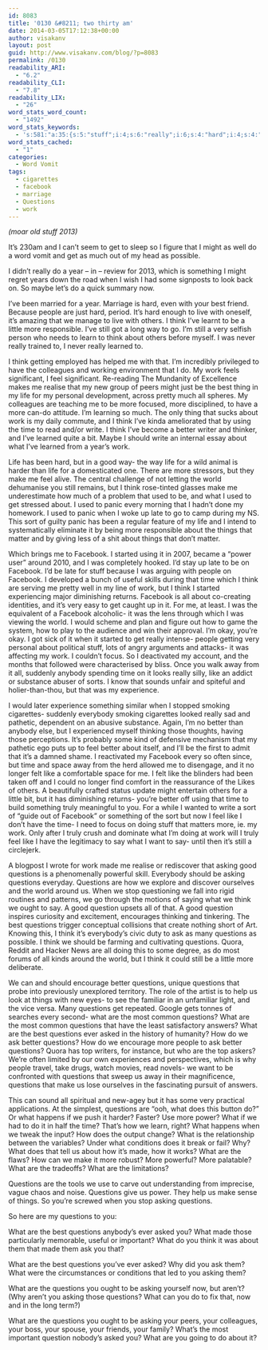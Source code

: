 ```yaml
---
id: 8083
title: '0130 &#8211; two thirty am'
date: 2014-03-05T17:12:38+00:00
author: visakanv
layout: post
guid: http://www.visakanv.com/blog/?p=8083
permalink: /0130
readability_ARI:
  - "6.2"
readability_CLI:
  - "7.8"
readability_LIX:
  - "26"
word_stats_word_count:
  - "1492"
word_stats_keywords:
  - 's:581:"a:35:{s:5:"stuff";i:4;s:6:"really";i:6;s:4:"hard";i:4;s:4:"best";i:6;s:6:"people";i:5;s:5:"think";i:13;s:6:"little";i:3;s:7:"learned";i:3;s:10:"colleagues";i:3;s:4:"work";i:8;s:4:"feel";i:5;s:4:"life";i:5;s:5:"using";i:3;s:4:"time";i:7;s:5:"write";i:3;s:6:"better";i:7;s:4:"good";i:4;s:4:"make";i:5;s:5:"world";i:4;s:4:"used";i:4;s:5:"panic";i:3;s:4:"late";i:3;s:4:"sort";i:3;s:6:"things";i:4;s:8:"facebook";i:7;s:7:"started";i:3;s:5:"power";i:3;s:4:"away";i:3;s:4:"like";i:5;s:5:"truly";i:3;s:4:"made";i:4;s:6:"asking";i:7;s:9:"questions";i:26;s:8:"question";i:3;s:5:"asked";i:4;}";'
word_stats_cached:
  - "1"
categories:
  - Word Vomit
tags:
  - cigarettes
  - facebook
  - marriage
  - Questions
  - work
---
```

_(moar old stuff 2013)_

It&#8217;s 230am and I can&#8217;t seem to get to sleep so I figure that I might as well do a word vomit and get as much out of my head as possible.

I didn&#8217;t really do a year &#8211; in &#8211; review for 2013, which is something I might regret years down the road when I wish I had some signposts to look back on. So maybe let&#8217;s do a quick summary now.

I&#8217;ve been married for a year. Marriage is hard, even with your best friend. Because people are just hard, period. It&#8217;s hard enough to live with oneself, it&#8217;s amazing that we manage to live with others. I think I&#8217;ve learnt to be a little more responsible. I&#8217;ve still got a long way to go. I&#8217;m still a very selfish person who needs to learn to think about others before myself. I was never really trained to, I never really learned to.

I think getting employed has helped me with that. I&#8217;m incredibly privileged to have the colleagues and working environment that I do. My work feels significant, I feel significant. Re-reading The Mundanity of Excellence makes me realise that my new group of peers might just be the best thing in my life for my personal development, across pretty much all spheres. My colleagues are teaching me to be more focused, more disciplined, to have a more can-do attitude. I&#8217;m learning so much. The only thing that sucks about work is my daily commute, and I think I&#8217;ve kinda ameliorated that by using the time to read and/or write. I think I&#8217;ve become a better writer and thinker, and I&#8217;ve learned quite a bit. Maybe I should write an internal essay about what I&#8217;ve learned from a year&#8217;s work.

Life has been hard, but in a good way- the way life for a wild animal is harder than life for a domesticated one. There are more stressors, but they make me feel alive. The central challenge of not letting the world dehumanise you still remains, but I think rose-tinted glasses make me underestimate how much of a problem that used to be, and what I used to get stressed about. I used to panic every morning that I hadn&#8217;t done my homework. I used to panic when I woke up late to go to camp during my NS. This sort of guilty panic has been a regular feature of my life and I intend to systematically eliminate it by being more responsible about the things that matter and by giving less of a shit about things that don&#8217;t matter.

Which brings me to Facebook. I started using it in 2007, became a &#8220;power user&#8221; around 2010, and I was completely hooked. I&#8217;d stay up late to be on Facebook. I&#8217;d be late for stuff because I was arguing with people on Facebook. I developed a bunch of useful skills during that time which I think are serving me pretty well in my line of work, but I think I started experiencing major diminishing returns. Facebook is all about co-creating identities, and it&#8217;s very easy to get caught up in it. For me, at least. I was the equivalent of a Facebook alcoholic- it was the lens through which I was viewing the world. I would scheme and plan and figure out how to game the system, how to play to the audience and win their approval. I&#8217;m okay, you&#8217;re okay. I got sick of it when it started to get really intense- people getting very personal about political stuff, lots of angry arguments and attacks- it was affecting my work. I couldn&#8217;t focus. So I deactivated my account, and the months that followed were characterised by bliss. Once you walk away from it all, suddenly anybody spending time on it looks really silly, like an addict or substance abuser of sorts. I know that sounds unfair and spiteful and holier-than-thou, but that was my experience.

I would later experience something similar when I stopped smoking cigarettes- suddenly everybody smoking cigarettes looked really sad and pathetic, dependent on an abusive substance. Again, I&#8217;m no better than anybody else, but I experienced myself thinking those thoughts, having those perceptions. It&#8217;s probably some kind of defensive mechanism that my pathetic ego puts up to feel better about itself, and I&#8217;ll be the first to admit that it&#8217;s a damned shame. I reactivated my Facebook every so often since, but time and space away from the herd allowed me to disengage, and it no longer felt like a comfortable space for me. I felt like the blinders had been taken off and I could no longer find comfort in the reassurance of the Likes of others. A beautifully crafted status update might entertain others for a little bit, but it has diminishing returns- you&#8217;re better off using that time to build something truly meaningful to you. For a while I wanted to write a sort of &#8220;guide out of Facebook&#8221; or something of the sort but now I feel like I don&#8217;t have the time- I need to focus on doing stuff that matters more, ie. my work. Only after I truly crush and dominate what I&#8217;m doing at work will I truly feel like I have the legitimacy to say what I want to say- until then it&#8217;s still a circlejerk.

A blogpost I wrote for work made me realise or rediscover that asking good questions is a phenomenally powerful skill. Everybody should be asking questions everyday. Questions are how we explore and discover ourselves and the world around us. When we stop questioning we fall into rigid routines and patterns, we go through the motions of saying what we think we ought to say. A good question upsets all of that. A good question inspires curiosity and excitement, encourages thinking and tinkering. The best questions trigger conceptual collisions that create nothing short of Art. Knowing this, I think it&#8217;s everybody&#8217;s civic duty to ask as many questions as possible. I think we should be farming and cultivating questions. Quora, Reddit and Hacker News are all doing this to some degree, as do most forums of all kinds around the world, but I think it could still be a little more deliberate.

We can and should encourage better questions, unique questions that probe into previously unexplored territory. The role of the artist is to help us look at things with new eyes- to see the familiar in an unfamiliar light, and the vice versa. Many questions get repeated. Google gets tonnes of searches every second- what are the most common questions? What are the most common questions that have the least satisfactory answers? What are the best questions ever asked in the history of humanity? How do we ask better questions? How do we encourage more people to ask better questions? Quora has top writers, for instance, but who are the top askers? We&#8217;re often limited by our own experiences and perspectives, which is why people travel, take drugs, watch movies, read novels- we want to be confronted with questions that sweep us away in their magnificence, questions that make us lose ourselves in the fascinating pursuit of answers.

This can sound all spiritual and new-agey but it has some very practical applications. At the simplest, questions are &#8220;ooh, what does this button do?&#8221; Or what happens if we push it harder? Faster? Use more power? What if we had to do it in half the time? That&#8217;s how we learn, right? What happens when we tweak the input? How does the output change? What is the relationship between the variables? Under what conditions does it break or fail? Why? What does that tell us about how it&#8217;s made, how it works? What are the flaws? How can we make it more robust? More powerful? More palatable? What are the tradeoffs? What are the limitations?

Questions are the tools we use to carve out understanding from imprecise, vague chaos and noise. Questions give us power. They help us make sense of things. So you&#8217;re screwed when you stop asking questions.

So here are my questions to you:

What are the best questions anybody&#8217;s ever asked you? What made those particularly memorable, useful or important? What do you think it was about them that made them ask you that?

What are the best questions you&#8217;ve ever asked? Why did you ask them? What were the circumstances or conditions that led to you asking them?

What are the questions you ought to be asking yourself now, but aren&#8217;t? (Why aren&#8217;t you asking those questions? What can you do to fix that, now and in the long term?)

What are the questions you ought to be asking your peers, your colleagues, your boss, your spouse, your friends, your family? What&#8217;s the most important question nobody&#8217;s asked you? What are you going to do about it?